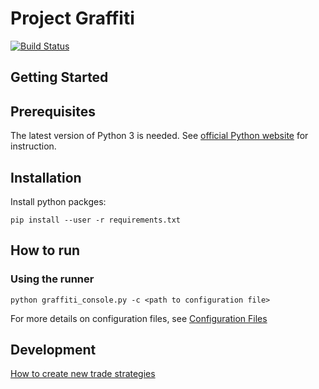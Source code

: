 # Project Graffiti

[![Build Status](https://travis-ci.com/skdeng/graffiti.svg?branch=master)](https://travis-ci.com/skdeng/graffiti)

## Getting Started

## Prerequisites

The latest version of Python 3 is needed. See [official Python website](https://www.python.org/downloads/release/python-371/) for instruction.

## Installation

Install python packges:

`pip install --user -r requirements.txt`

## How to run

### Using the runner

`python graffiti_console.py -c <path to configuration file>`

For more details on configuration files, see [Configuration Files](./docs/config_files.md)

## Development

[How to create new trade strategies](./docs/strategy/static_strategy.md)
